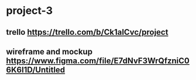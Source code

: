 # project-3
## trello https://trello.com/b/Ck1aICvc/project
##  wireframe and mockup https://www.figma.com/file/E7dNvF3WrQfzniC06K6I1D/Untitled
